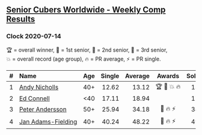 <style>table {white-space: nowrap;}</style>

## [Senior Cubers Worldwide - Weekly Comp Results](/scw-comp/results/)
### Clock 2020-07-14

<span style="white-space: nowrap;">🏆 = overall winner</span>, <span style="white-space: nowrap;">🥇 = 1st senior</span>, <span style="white-space: nowrap;">🥈 = 2nd senior</span>, <span style="white-space: nowrap;">🥉 = 3rd senior</span>, <span style="white-space: nowrap;">💥 = overall record (age group)</span>, <span style="white-space: nowrap;">🔥 = PR average</span>, <span style="white-space: nowrap;">⚡ = PR single</span>.

| # | Name | Age | Single | Average | Awards | Solve 1 | Solve 2 | Solve 3 | Solve 4 | Solve 5 | Video |
| :--: | :-- | :--: | --: | --: | :--: | --: | --: | --: | --: | --: | :-- |
| 1 | [Andy Nicholls](../../persons/andy_nicholls/clock.md) | 40+ | 12.62 | 13.12 | 🏆 🥇 💥 🔥 | 13.51 | 12.94 | 12.92 | 14.02 | 12.62 | [Link](https://www.facebook.com/events/413064016333950/permalink/415320132775005) |
| 2 | [Ed Connell](../../persons/ed_connell/clock.md) | <40 | 17.11 | 18.94 |  | 17.11 | 20.40 | 26.39 | 17.48 | 18.94 | [Link](https://www.facebook.com/events/413064016333950/permalink/416494672657551) |
| 3 | [Peter Andersson](../../persons/peter_andersson/clock.md) | 50+ | 25.94 | 34.18 | 🥈 🔥 ⚡ | 34.42 | 34.13 | 39.46 | 25.94 | 34.00 | [Link](https://www.facebook.com/events/413064016333950/permalink/416535092653509) |
| 4 | [Jan Adams-Fielding](../../persons/jan_adams_fielding/clock.md) | 40+ | 40.24 | 48.22 | 🥉 🔥 ⚡ | 49.27 | 51.30 | 44.09 | 40.24 | 54.24 | [Link](https://www.facebook.com/events/413064016333950/permalink/417360065904345) |

<!-- Global site tag (gtag.js) - Google Analytics -->
<script async src="https://www.googletagmanager.com/gtag/js?id=UA-86348435-3"></script>
<script>window.dataLayer = window.dataLayer || []; function gtag() {dataLayer.push(arguments);} gtag('js', new Date()); gtag('config', 'UA-86348435-3');</script>
